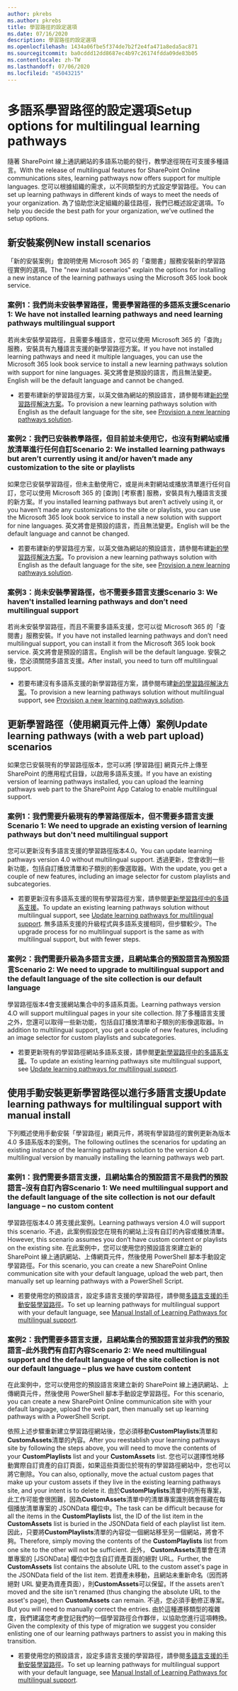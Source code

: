 ```yaml
---
author: pkrebs
ms.author: pkrebs
title: 學習路徑的設定選項
ms.date: 07/16/2020
description: 學習路徑的設定選項
ms.openlocfilehash: 1434a06fbe5f374de7b2f2e4fa471a8eda5ac871
ms.sourcegitcommit: ba0cddd12dd8687ec4b97c26174fdda09de83b05
ms.contentlocale: zh-TW
ms.lasthandoff: 07/06/2020
ms.locfileid: "45043215"
---
```

# <a name="setup-options-for-multilingual-learning-pathways"></a><span data-ttu-id="a0590-103">多語系學習路徑的設定選項</span><span class="sxs-lookup"><span data-stu-id="a0590-103">Setup options for multilingual learning pathways</span></span>
<span data-ttu-id="a0590-104">隨著 SharePoint 線上通訊網站的多語系功能的發行，教學途徑現在可支援多種語言。</span><span class="sxs-lookup"><span data-stu-id="a0590-104">With the release of multilingual features for SharePoint Online communications sites, learning pathways now offers support for multiple languages.</span></span> <span data-ttu-id="a0590-105">您可以根據組織的需求，以不同類型的方式設定學習路徑。</span><span class="sxs-lookup"><span data-stu-id="a0590-105">You can set up learning pathways in different kinds of ways to meet the needs of your organization.</span></span> <span data-ttu-id="a0590-106">為了協助您決定組織的最佳路徑，我們已概述設定選項。</span><span class="sxs-lookup"><span data-stu-id="a0590-106">To help you decide the best path for your organization, we’ve outlined the setup options.</span></span> 

## <a name="new-install-scenarios"></a><span data-ttu-id="a0590-107">新安裝案例</span><span class="sxs-lookup"><span data-stu-id="a0590-107">New install scenarios</span></span>
<span data-ttu-id="a0590-108">「新的安裝案例」會說明使用 Microsoft 365 的「查閱書」服務安裝新的學習路徑實例的選項。</span><span class="sxs-lookup"><span data-stu-id="a0590-108">The "new install scenarios" explain the options for installing a new instance of the learning pathways using the Microsoft 365 look book service.</span></span> 

### <a name="scenario-1-we-have-not-installed-learning-pathways-and-need-learning-pathways-multilingual-support"></a><span data-ttu-id="a0590-109">案例1：我們尚未安裝學習路徑，需要學習路徑的多語系支援</span><span class="sxs-lookup"><span data-stu-id="a0590-109">Scenario 1: We have not installed learning pathways and need learning pathways multilingual support</span></span> 
<span data-ttu-id="a0590-110">若尚未安裝學習路徑，且需要多種語言，您可以使用 Microsoft 365 的「查詢」服務，安裝具有九種語言支援的新學習路徑方案。</span><span class="sxs-lookup"><span data-stu-id="a0590-110">If you have not installed learning pathways and need it multiple languages, you can use the Microsoft 365 look book service to install a new learning pathways solution with support for nine languages.</span></span> <span data-ttu-id="a0590-111">英文將會是預設的語言，而且無法變更。</span><span class="sxs-lookup"><span data-stu-id="a0590-111">English will be the default language and cannot be changed.</span></span> 
- <span data-ttu-id="a0590-112">若要布建新的學習路徑方案，以英文做為網站的預設語言，請參閱布建[新的學習路徑解決方案](custom_provision.md)。</span><span class="sxs-lookup"><span data-stu-id="a0590-112">To provision a new learning pathways solution with English as the default language for the site, see [Provision a new learning pathways solution](custom_provision.md).</span></span>

### <a name="scenario-2-we-installed-learning-pathways-but-arent-currently-using-it-andor-havent-made-any-customization-to-the-site-or-playlists"></a><span data-ttu-id="a0590-113">案例2：我們已安裝教學路徑，但目前並未使用它，也沒有對網站或播放清單進行任何自訂</span><span class="sxs-lookup"><span data-stu-id="a0590-113">Scenario 2: We installed learning pathways but aren’t currently using it and/or haven’t made any customization to the site or playlists</span></span> 
<span data-ttu-id="a0590-114">如果您已安裝學習路徑，但未主動使用它，或是尚未對網站或播放清單進行任何自訂，您可以使用 Microsoft 365 的 [查詢] [考察書] 服務，安裝具有九種語言支援的新方案。</span><span class="sxs-lookup"><span data-stu-id="a0590-114">If you installed learning pathways but aren’t actively using it, or you haven’t made any customizations to the site or playlists, you can use the Microsoft 365 look book service to install a new solution with support for nine languages.</span></span> <span data-ttu-id="a0590-115">英文將會是預設的語言，而且無法變更。</span><span class="sxs-lookup"><span data-stu-id="a0590-115">English will be the default language and cannot be changed.</span></span> 
- <span data-ttu-id="a0590-116">若要布建新的學習路徑方案，以英文做為網站的預設語言，請參閱布建[新的學習路徑解決方案](custom_provision.md)。</span><span class="sxs-lookup"><span data-stu-id="a0590-116">To provision a new learning pathways solution with English as the default language for the site, see [Provision a new learning pathways solution](custom_provision.md).</span></span>

### <a name="scenario-3-we-havent-installed-learning-pathways-and-dont-need-multilingual-support"></a><span data-ttu-id="a0590-117">案例3：尚未安裝學習路徑，也不需要多語言支援</span><span class="sxs-lookup"><span data-stu-id="a0590-117">Scenario 3: We haven't installed learning pathways and don’t need multilingual support</span></span> 
<span data-ttu-id="a0590-118">若尚未安裝學習路徑，而且不需要多語系支援，您可以從 Microsoft 365 的「查閱書」服務安裝。</span><span class="sxs-lookup"><span data-stu-id="a0590-118">If you have not installed learning pathways and don’t need multilingual support, you can install it from the Microsoft 365 look book service.</span></span> <span data-ttu-id="a0590-119">英文將會是預設的語言。</span><span class="sxs-lookup"><span data-stu-id="a0590-119">English will be the default language.</span></span> <span data-ttu-id="a0590-120">安裝之後，您必須關閉多語言支援。</span><span class="sxs-lookup"><span data-stu-id="a0590-120">After install, you need to turn off multilingual support.</span></span> 
- <span data-ttu-id="a0590-121">若要布建沒有多語系支援的新學習路徑方案，請參閱布建[新的學習路徑解決方案](custom_provision.md)。</span><span class="sxs-lookup"><span data-stu-id="a0590-121">To provision a new learning pathways solution without multilingual support, see [Provision a new learning pathways solution](custom_provision.md).</span></span>

## <a name="update-learning-pathways-with-a-web-part-upload-scenarios"></a><span data-ttu-id="a0590-122">更新學習路徑（使用網頁元件上傳）案例</span><span class="sxs-lookup"><span data-stu-id="a0590-122">Update learning pathways (with a web part upload) scenarios</span></span>
<span data-ttu-id="a0590-123">如果您已安裝現有的學習路徑版本，您可以將 [學習路徑] 網頁元件上傳至 SharePoint 的應用程式目錄，以啟用多語系支援。</span><span class="sxs-lookup"><span data-stu-id="a0590-123">If you have an existing version of learning pathways installed, you can upload the learning pathways web part to the SharePoint App Catalog to enable multilingual support.</span></span> 

### <a name="scenario-1-we-need-to-upgrade-an-existing-version-of-learning-pathways-but-dont-need-multilingual-support"></a><span data-ttu-id="a0590-124">案例1：我們需要升級現有的學習路徑版本，但不需要多語言支援</span><span class="sxs-lookup"><span data-stu-id="a0590-124">Scenario 1: We need to upgrade an existing version of learning pathways but don't need multilingual support</span></span>
<span data-ttu-id="a0590-125">您可以更新沒有多語言支援的學習路徑版本4.0。</span><span class="sxs-lookup"><span data-stu-id="a0590-125">You can update learning pathways version 4.0 without multilingual support.</span></span> <span data-ttu-id="a0590-126">透過更新，您會收到一些新功能，包括自訂播放清單和子類別的影像選取器。</span><span class="sxs-lookup"><span data-stu-id="a0590-126">With the update, you get a couple of new features, including an image selector for custom playlists and subcategories.</span></span> 

- <span data-ttu-id="a0590-127">若要更新沒有多語系支援的現有學習路徑方案，請參閱[更新學習路徑中的多語系支援](custom_update.md)。</span><span class="sxs-lookup"><span data-stu-id="a0590-127">To update an existing learning pathways solution without multilingual support, see [Update learning pathways for multilingual support](custom_update.md).</span></span> <span data-ttu-id="a0590-128">無多語系支援的升級程式與多語系支援相同，但步驟較少。</span><span class="sxs-lookup"><span data-stu-id="a0590-128">The upgrade process for no multilingual support is the same as with multilingual support, but with fewer steps.</span></span> 

### <a name="scenario-2-we-need-to-upgrade-to-multilingual-support-and-the-default-language-of-the-site-collection-is-our-default-language"></a><span data-ttu-id="a0590-129">案例2：我們需要升級為多語言支援，且網站集合的預設語言為預設語言</span><span class="sxs-lookup"><span data-stu-id="a0590-129">Scenario 2: We need to upgrade to multilingual support and the default language of the site collection is our default language</span></span>
<span data-ttu-id="a0590-130">學習路徑版本4會支援網站集合中的多語系頁面。</span><span class="sxs-lookup"><span data-stu-id="a0590-130">Learning pathways version 4.O will support multilingual pages in your site collection.</span></span> <span data-ttu-id="a0590-131">除了多種語言支援之外，您還可以取得一些新功能，包括自訂播放清單和子類別的影像選取器。</span><span class="sxs-lookup"><span data-stu-id="a0590-131">In addition to multilingual support, you get a couple of new features, including an image selector for custom playlists and subcategories.</span></span> 
- <span data-ttu-id="a0590-132">若要更新現有的學習路徑網站多語系支援，請參閱[更新學習路徑中的多語系支援](custom_update.md)。</span><span class="sxs-lookup"><span data-stu-id="a0590-132">To update an existing learning pathways site multilingual support, see [Update learning pathways for multilingual support](custom_update.md).</span></span> 

## <a name="update-learning-pathways-for-multilingual-support-with-manual-install"></a><span data-ttu-id="a0590-133">使用手動安裝更新學習路徑以進行多語言支援</span><span class="sxs-lookup"><span data-stu-id="a0590-133">Update learning pathways for multilingual support with manual install</span></span> 
<span data-ttu-id="a0590-134">下列概述使用手動安裝「學習路徑」網頁元件，將現有學習路徑的實例更新為版本4.0 多語系版本的案例。</span><span class="sxs-lookup"><span data-stu-id="a0590-134">The following outlines the scenarios for updating an existing instance of the learning pathways solution to the version 4.0 multilingual version by manually installing the learning pathways web part.</span></span> 

### <a name="scenario-1-we-need-multilingual-support-and-the-default-language-of-the-site-collection-is-not-our-default-language--no-custom-content"></a><span data-ttu-id="a0590-135">案例1：我們需要多語言支援，且網站集合的預設語言不是我們的預設語言–沒有自訂內容</span><span class="sxs-lookup"><span data-stu-id="a0590-135">Scenario 1: We need multilingual support and the default language of the site collection is not our default language – no custom content</span></span> 
<span data-ttu-id="a0590-136">學習路徑版本4.0 將支援此案例。</span><span class="sxs-lookup"><span data-stu-id="a0590-136">Learning pathways version 4.0 will support this scenario.</span></span> <span data-ttu-id="a0590-137">不過，此案例假設您在現有的網站上沒有自訂的內容或播放清單。</span><span class="sxs-lookup"><span data-stu-id="a0590-137">However, this scenario assumes you don’t have custom content or playlists on the existing site.</span></span> <span data-ttu-id="a0590-138">在此案例中，您可以使用您的預設語言來建立新的 SharePoint 線上通訊網站、上傳網頁元件，然後使用 PowerShell 腳本手動設定學習路徑。</span><span class="sxs-lookup"><span data-stu-id="a0590-138">For this scenario, you can create a new SharePoint Online communication site with your default language, upload the web part, then manually set up learning pathways with a PowerShell Script.</span></span> 
- <span data-ttu-id="a0590-139">若要使用您的預設語言，設定多語言支援的學習路徑，請參閱[多語言支援的手動安裝學習路徑](custom_manualsetup.md)。</span><span class="sxs-lookup"><span data-stu-id="a0590-139">To set up learning pathways for multilingual support with your default language, see [Manual Install of Learning Pathways for multilingual support](custom_manualsetup.md).</span></span>

### <a name="scenario-2-we-need-multilingual-support-and-the-default-language-of-the-site-collection-is-not-our-default-language--plus-we-have-custom-content"></a><span data-ttu-id="a0590-140">案例2：我們需要多語言支援，且網站集合的預設語言並非我們的預設語言–此外我們有自訂內容</span><span class="sxs-lookup"><span data-stu-id="a0590-140">Scenario 2: We need multilingual support and the default language of the site collection is not our default language – plus we have custom content</span></span> 
<span data-ttu-id="a0590-141">在此案例中，您可以使用您的預設語言來建立新的 SharePoint 線上通訊網站、上傳網頁元件，然後使用 PowerShell 腳本手動設定學習路徑。</span><span class="sxs-lookup"><span data-stu-id="a0590-141">For this scenario, you can create a new SharePoint Online communication site with your default language, upload the web part, then manually set up learning pathways with a PowerShell Script.</span></span> 

<span data-ttu-id="a0590-142">依照上述步驟重新建立學習路徑網站後，您必須移動**CustomPlaylists**清單和**CustomAssets**清單的內容。</span><span class="sxs-lookup"><span data-stu-id="a0590-142">After you reestablish your learning pathways site by following the steps above, you will need to move the contents of your **CustomPlaylists** list and your **CustomAssets** list.</span></span> <span data-ttu-id="a0590-143">您也可以選擇性地移動實際自訂資產的自訂頁面，如果這些頁面位於現有的學習路徑網站中，您也可以將它刪除。</span><span class="sxs-lookup"><span data-stu-id="a0590-143">You can also, optionally, move the actual custom pages that make up your custom assets if they live in the existing learning pathways site, and your intent is to delete it.</span></span> <span data-ttu-id="a0590-144">由於**CustomPlaylists**清單中的所有專案，此工作可能會很困難，因為**CustomAssets**清單中的清單專案識別碼會隱藏在每個播放清單專案的 JSONData 欄位中。</span><span class="sxs-lookup"><span data-stu-id="a0590-144">The task can be difficult because  for all the items in the **CustomPlaylists** list, the ID of the list item in the **CustomAssets** list is buried in the JSONData field of each playlist list item.</span></span> <span data-ttu-id="a0590-145">因此，只要將**CustomPlaylists**清單的內容從一個網站移至另一個網站，將會不夠。</span><span class="sxs-lookup"><span data-stu-id="a0590-145">Therefore, simply moving the contents of the **CustomPlaylists** list from one site to the other will not be sufficient.</span></span> <span data-ttu-id="a0590-146">此外， **CustomAssets**清單會在清單專案的 [JSONData] 欄位中包含自訂資產頁面的絕對 URL。</span><span class="sxs-lookup"><span data-stu-id="a0590-146">Further, the **CustomAssets** list contains the absolute URL to the custom asset's page in the JSONData field of the list item.</span></span> <span data-ttu-id="a0590-147">若資產未移動，且網站未重新命名（因而將絕對 URL 變更為資產頁面），則**CustomAssets**可以保留。</span><span class="sxs-lookup"><span data-stu-id="a0590-147">If the assets aren't moved and the site isn't renamed (thus changing the absolute URL to the asset's page), then **CustomAssets** can remain.</span></span> <span data-ttu-id="a0590-148">不過，您必須手動修正專案。</span><span class="sxs-lookup"><span data-stu-id="a0590-148">But you will need to manually correct the entries.</span></span> <span data-ttu-id="a0590-149">由於這種遷移類型的複雜度，我們建議您考慮登記我們的一個學習路徑合作夥伴，以協助您進行這項轉換。</span><span class="sxs-lookup"><span data-stu-id="a0590-149">Given the complexity of this type of migration we suggest you consider enlisting one of our learning pathways partners to assist you in making this transition.</span></span>
- <span data-ttu-id="a0590-150">若要使用您的預設語言，設定多語言支援的學習路徑，請參閱[多語言支援的手動安裝學習路徑](custom_manualsetup.md)。</span><span class="sxs-lookup"><span data-stu-id="a0590-150">To set up learning pathways for multilingual support with your default language, see [Manual Install of Learning Pathways for multilingual support](custom_manualsetup.md).</span></span>